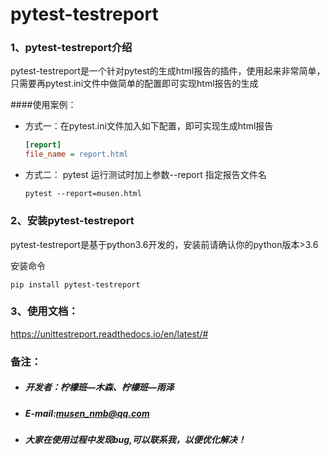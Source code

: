 # pytest-testreport

### 1、pytest-testreport介绍

pytest-testreport是一个针对pytest的生成html报告的插件，使用起来非常简单，只需要再pytest.ini文件中做简单的配置即可实现html报告的生成

####使用案例：
- 方式一：在pytest.ini文件加入如下配置，即可实现生成html报告
    ```ini
    [report]
    file_name = report.html
    ```
- 方式二： pytest 运行测试时加上参数--report 指定报告文件名

    ```pytest --report=musen.html```


### 2、安装pytest-testreport

pytest-testreport是基于python3.6开发的，安装前请确认你的python版本>3.6

安装命令

```pip install pytest-testreport```

### 3、使用文档：
https://unittestreport.readthedocs.io/en/latest/#

### 备注：

- ##### 开发者：柠檬班—木森、柠檬班—雨泽

- ##### E-mail:musen_nmb@qq.com

- ##### 大家在使用过程中发现bug,可以联系我，以便优化解决！

